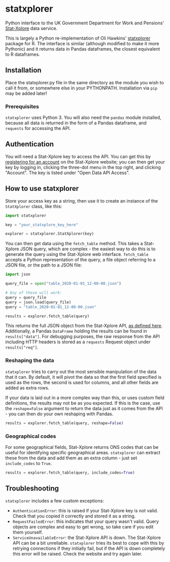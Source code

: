 # statxplorer
 Python interface to the UK Government Department for Work and Pensions'
 [Stat-Xplore](https://stat-xplore.dwp.gov.uk/) data service.

This is largely a Python re-implementation of Oli Hawkins' 
[statxplorer](https://github.com/olihawkins/statxplorer) package for R. The 
interface is similar (although modified to make it more Pythonic) and it
returns data in Pandas dataframes, the closest equivalent to R dataframes.

## Installation
Place the statxplorer.py file in the same directory as the module you wish to
call it from, or somewhere else in your PYTHONPATH. Installation via `pip`
may be added later!

### Prerequisites
`statxplorer` uses Python 3. You will also need the `pandas` module 
installed, because all data is returned in the form of a Pandas dataframe, and
`requests` for accessing the API.

## Authentication
You will need a Stat-Xplore key to access the API. You can get this by 
[registering for an account](https://stat-xplore.dwp.gov.uk/webapi/jsf/user/register.xhtml)
on the Stat-Xplore website; you can then get your key by logging in, clicking
the three-dot menu in the top right, and clicking "Account". The key is
listed under "Open Data API Access".

## How to use statxplorer
Store your access key as a string, then use it to create an instance of the 
`StatXplorer` class, like this:

```python
import statxplorer

key = "your_statxplore_key_here"

explorer = statxplorer.StatXplorer(key)
```

You can then get data using the `fetch_table` method. This takes a Stat-Xplore
JSON query, which are complex - the easiest way to do this is to generate the
query using the Stat-Xplore web interface. `fetch_table` accepts a Python 
representation of the query, a file object referring to a JSON file, or the 
path to a JSON file:

```python
import json

query_file = open("table_2020-01-01_12-00-00.json")

# Any of these will work:
query = query_file
query = json.load(query_file)
query = "table_2020-01-01_12-00-00.json"

results = explorer.fetch_table(query)
```

This returns the full JSON object from the Stat-Xplore API, [as defined here](https://stat-xplore.dwp.gov.uk/webapi/online-help/Open-Data-API-Table.html).
Additionally, a Pandas `DataFrame` holding the results can be found in 
`results["data"]`. For debugging purposes, the raw response from the API 
including HTTP headers is stored as a `requests` Request object under 
`results["req"]`.

### Reshaping the data
`statxplorer` tries to carry out the most sensible manipulation of the data
that it can. By default, it will pivot the data so that the first field
specified is used as the rows, the second is used for columns, and all other
fields are added as extra rows.

If your data is laid out in a more complex way than this, or uses custom
field definitions, the results may not be as you expected. If this is the case,
use the `reshape=False` argument to return the data just as it comes from the 
API - you can then do your own reshaping with Pandas.

```python
results = explorer.fetch_table(query, reshape=False)
```

### Geographical codes
For some geographical fields, Stat-Xplore returns ONS codes that can be useful
for identifying specific geographical areas. `statxplorer` can extract these
from the data and add them as an extra column - just set `include_codes` to
`True`.

```python
results = explorer.fetch_table(query, include_codes=True)
```

## Troubleshooting
`statxplorer` includes a few custom exceptions:
* `AuthenticationError`: this is raised if your Stat-Xplore key is not valid.
 Check that you copied it correctly and stored it as a string.
* `RequestFailedError`: this indicates that your query wasn't valid. Query 
 objects are complex and easy to get wrong, so take care if you edit them
 yourself.
* `ServiceUnavailableError`: the Stat-Xplore API is down. The Stat-Xplore API 
can be a bit unreliable. `statxplorer` tries its best to
cope with this by retrying connections if they initially fail, but if the
API is down completely this error will be raised. Check the website and try
again later.
